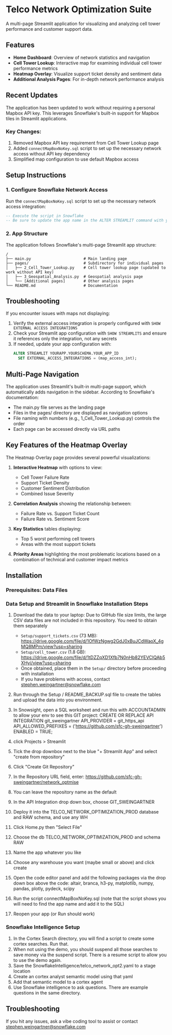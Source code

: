 # Telco Network Optimization Suite

A multi-page Streamlit application for visualizing and analyzing cell tower performance and customer support data.

## Features

* **Home Dashboard**: Overview of network statistics and navigation
* **Cell Tower Lookup**: Interactive map for examining individual cell tower performance metrics
* **Heatmap Overlay**: Visualize support ticket density and sentiment data
* **Additional Analysis Pages**: For in-depth network performance analysis

## Recent Updates

The application has been updated to work without requiring a personal Mapbox API key. This leverages Snowflake's built-in support for Mapbox tiles in Streamlit applications.

### Key Changes:

1. Removed Mapbox API key requirement from Cell Tower Lookup page
2. Added `connectMapBoxNoKey.sql` script to set up the necessary network access without API key dependency
3. Simplified map configuration to use default Mapbox access

## Setup Instructions

### 1. Configure Snowflake Network Access

Run the `connectMapBoxNoKey.sql` script to set up the necessary network access integration:

```sql
-- Execute the script in Snowflake
-- Be sure to update the app name in the ALTER STREAMLIT command with your actual Streamlit app name
```

### 2. App Structure

The application follows Snowflake's multi-page Streamlit app structure:

```
/
├── main.py                       # Main landing page
├── pages/                        # Subdirectory for individual pages
│   ├── 2_Cell_Tower_Lookup.py    # Cell tower lookup page (updated to work without API key)
│   ├── 3_Geospatial_Analysis.py  # Geospatial analysis page
│   └── [Additional pages]        # Other analysis pages
└── README.md                     # Documentation
```

## Troubleshooting

If you encounter issues with maps not displaying:

1. Verify the external access integration is properly configured with `SHOW EXTERNAL ACCESS INTEGRATIONS`
2. Check your Streamlit app configuration with `SHOW STREAMLITS` and ensure it references only the integration, not any secrets
3. If needed, update your app configuration with:
   ```sql
   ALTER STREAMLIT YOURAPP.YOURSCHEMA.YOUR_APP_ID
     SET EXTERNAL_ACCESS_INTEGRATIONS = (map_access_int);
   ```

## Multi-Page Navigation

The application uses Streamlit's built-in multi-page support, which automatically adds navigation in the sidebar. According to Snowflake's documentation:

* The main.py file serves as the landing page
* Files in the pages/ directory are displayed as navigation options
* File naming with numbers (e.g., 1_Cell_Tower_Lookup.py) controls the order
* Each page can be accessed directly via URL paths

## Key Features of the Heatmap Overlay

The Heatmap Overlay page provides several powerful visualizations:

1. **Interactive Heatmap** with options to view:
   - Cell Tower Failure Rate
   - Support Ticket Density
   - Customer Sentiment Distribution
   - Combined Issue Severity

2. **Correlation Analysis** showing the relationship between:
   - Failure Rate vs. Support Ticket Count
   - Failure Rate vs. Sentiment Score

3. **Key Statistics** tables displaying:
   - Top 5 worst performing cell towers
   - Areas with the most support tickets

4. **Priority Areas** highlighting the most problematic locations based on a combination of technical and customer impact metrics


## Installation

### Prerequisites: Data Files



### Data Setup and Streamlit in Snowflake Installation Steps

1. Download the data to your laptop:
Due to GitHub file size limits, the large CSV data files are not included in this repository. You need to obtain them separately

   - `Setup/support_tickets.csv` (73 MB): https://drive.google.com/file/d/1OfWzNgwg2GdJ0xBuJCdWaoX_4gMQ8MPm/view?usp=sharing 
   - `Setup/cell_tower.csv` (1.8 GB): https://drive.google.com/file/d/1tDZZqXD1Xfb7N0nHb82YEVClQAb5XHyi/view?usp=sharing
   - Once obtained, place them in the `Setup/` directory before proceeding with installation
   - If you have problems with access, contact stephen.weingartner@snowflake.com 
2. Run through the Setup / README_BACKUP.sql file to create the tables and upload the data into you environment.  
3. In Snowsight, open a SQL worksheet and run this with ACCOUNTADMIN to allow your env to see this GIT project: CREATE OR REPLACE API INTEGRATION git_sweingartner API_PROVIDER = git_https_api API_ALLOWED_PREFIXES = ('https://github.com/sfc-gh-sweingartner') ENABLED = TRUE;
4. click Projects > Streamlit
5. Tick the drop downbox next to the blue "+ Streamlit App" and select "create from repository"
6. Click "Create Git Repository"
7. In the Repository URL field, enter: https://github.com/sfc-gh-sweingartner/network_optmise
8. You can leave the repository name as the default
9. In the API Integration drop down box, choose GIT_SWEINGARTNER
10. Deploy it into the TELCO_NETWORK_OPTIMIZATION_PROD database and RAW schema, and use any WH
11. Click Home.py then "Select File"
12. Choose the db TELCO_NETWORK_OPTIMIZATION_PROD and schema RAW
13. Name the app whatever you like
14. Choose any warehouse you want (maybe small or above) and click create
15. Open the code editor panel and add the following packages via the drop down box above the code: altair, branca, h3-py, matplotlib, numpy, pandas, plotly, pydeck, scipy 
16. Run the script connectMapBoxNoKey.sql (note that the script shows you will need to find the app name and add it to the SQL)
17. Reopen your app (or Run should work)


### Snowflake Intelligence Setup
1. In the Cortex Search directory, you will find a script to create some cortex searches.  Run that.
2. When not using the demo, you should suspend all those searches to save money via the suspend script.  There is a resume script to allow you to use the demo again.  
3. Save the SnowflakeIntelligence/telco_network_opt2.yaml to a stage location
4. Create an cortex analyst semantic model using that yaml
5. Add that semantic model to a cortex agent
6. Use Snowflake intelligence to ask questions.  There are example questions in the same directory. 


## Troubleshooting
If you hit any issues, ask a vibe coding tool to assist or contact stephen.weingartner@snowflake.com 